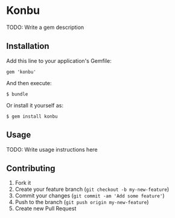 # Konbu

TODO: Write a gem description

## Installation

Add this line to your application's Gemfile:

    gem 'konbu'

And then execute:

    $ bundle

Or install it yourself as:

    $ gem install konbu

## Usage

TODO: Write usage instructions here

## Contributing

1. Fork it
2. Create your feature branch (`git checkout -b my-new-feature`)
3. Commit your changes (`git commit -am 'Add some feature'`)
4. Push to the branch (`git push origin my-new-feature`)
5. Create new Pull Request
